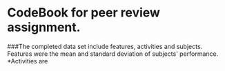 # CodeBook for peer review assignment. 
###The completed data set include features, activities and subjects. 
Features were the mean and standard deviation of subjects' performance.
*Activities are 
